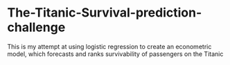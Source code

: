 # The-Titanic-Survival-prediction-challenge
This is my attempt at using logistic regression to create an econometric model, which forecasts and ranks survivability of passengers on the Titanic
